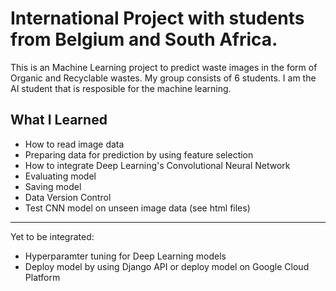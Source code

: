 # International Project with students from Belgium and South Africa.
This is an Machine Learning project to predict waste images in the form of Organic and Recyclable wastes. My group consists of 6 students. I am the AI student that is resposible for the machine learning.

## What I Learned
* How to read image data
* Preparing data for prediction by using feature selection
* How to integrate Deep Learning's Convolutional Neural Network
* Evaluating model
* Saving model
* Data Version Control
* Test CNN model on unseen image data (see html files)
---
Yet to be integrated:

* Hyperparamter tuning for Deep Learning models
* Deploy model by using Django API or deploy model on Google Cloud Platform
